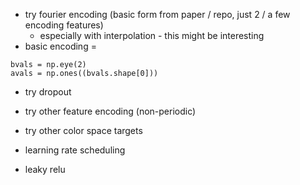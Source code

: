 - try fourier encoding (basic form from paper / repo, just 2 / a few encoding features)
	- especially with interpolation - this might be interesting
- basic encoding =

```
bvals = np.eye(2)
avals = np.ones((bvals.shape[0])) 
```


- try dropout
- try other feature encoding (non-periodic)
- try other color space targets

- learning rate scheduling
- leaky relu
